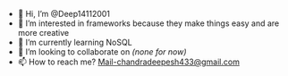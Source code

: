 - 👋 Hi, I’m @Deep14112001
- 👀 I’m interested in frameworks because they make things easy and are more creative
- 🌱 I’m currently learning NoSQL
- 💞️ I’m looking to collaborate on _(none for now)_
- 📫 How to reach me? Mail-chandradeepesh433@gmail.com

<!---
Deep14112001/Deep14112001 is a ✨ special ✨ repository because its `README.md` (this file) appears on your GitHub profile.
You can click the Preview link to take a look at your changes.
--->
